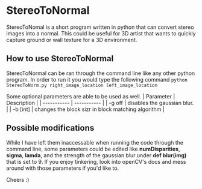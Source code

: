 # StereoToNormal
StereoToNomal is a short program written in python that can convert stereo images into a normal. This could be useful for 3D artist that wants to quickly capture ground or wall texture for a 3D environment. 

## How to use StereoToNormal
StereoToNormal can be ran through the command line like any other python program. In order to run it you would type the following command
```python StereoToNorm.py right_image_location left_image_location```

Some optional parameters are able to be used as well. 
| Parameter | Description |
| ----------- | ----------- |
| -g off | disables the gaussian blur.       |
| -b [int]   | changes the block sizr in block matching algorithm        |

## Possible modifications
While I have left them inaccessable when running the code through the command line, some parameters could be edited like **numDisparities**, **sigma**, **lamda**, and the strength of  the gaussian blur under **def blur(img)** that is set to 9. If you enjoy tinkering, look into openCV's docs and mess around with those parameters if you'd like to.

Cheers :)
